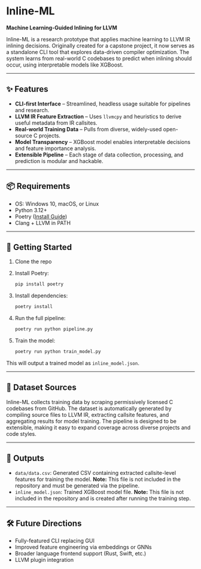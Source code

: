 # Inline-ML

**Machine Learning-Guided Inlining for LLVM**

Inline-ML is a research prototype that applies machine learning to LLVM IR inlining decisions. Originally created for a capstone project, it now serves as a standalone CLI tool that explores data-driven compiler optimization. The system learns from real-world C codebases to predict when inlining should occur, using interpretable models like XGBoost.

---

## ✨ Features

- **CLI-first Interface** – Streamlined, headless usage suitable for pipelines and research.
- **LLVM IR Feature Extraction** – Uses `llvmcpy` and heuristics to derive useful metadata from IR callsites.
- **Real-world Training Data** – Pulls from diverse, widely-used open-source C projects.
- **Model Transparency** – XGBoost model enables interpretable decisions and feature importance analysis.
- **Extensible Pipeline** – Each stage of data collection, processing, and prediction is modular and hackable.

---

## 📦 Requirements

- OS: Windows 10, macOS, or Linux
- Python 3.12+
- Poetry ([Install Guide](https://python-poetry.org/))
- Clang + LLVM in PATH

---

## 🚀 Getting Started

1. Clone the repo
2. Install Poetry:
   ```bash
   pip install poetry
   ```
3. Install dependencies:
   ```bash
   poetry install
   ```

4. Run the full pipeline:
   ```bash
   poetry run python pipeline.py
   ```

5. Train the model:
   ```bash
   poetry run python train_model.py
   ```

This will output a trained model as `inline_model.json`.

---

## 🧬 Dataset Sources

Inline-ML collects training data by scraping permissively licensed C codebases from GitHub. The dataset is automatically generated by compiling source files to LLVM IR, extracting callsite features, and aggregating results for model training. The pipeline is designed to be extensible, making it easy to expand coverage across diverse projects and code styles.

---

## 📁 Outputs

- `data/data.csv`: Generated CSV containing extracted callsite-level features for training the model. **Note:** This file is not included in the repository and must be generated via the pipeline.
- `inline_model.json`: Trained XGBoost model file. **Note:** This file is not included in the repository and is created after running the training step.

---

## 🛠️ Future Directions

- Fully-featured CLI replacing GUI
- Improved feature engineering via embeddings or GNNs
- Broader language frontend support (Rust, Swift, etc.)
- LLVM plugin integration